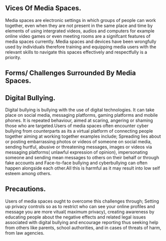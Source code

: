 ## Vices Of Media Spaces.
Media spaces are electronic settings in which groups of people can work together, even when they are not present in the same place and time by elements of using intergrated videos, audios and computers for example online video games or even meeting rooms are a signifcant features of media spaces currently.
Media spaces and devices have been wrongfully used by individuals therefore training and equipping media users with the relevant skills to navigate this spaces effectively and respectfully is a priority.


## Forms/ Challenges Surrounded By Media Spaces.  
## Digital Bullying.
Digital bullying is bullying with the use of digital technologies. It can take place on social media, messaging platforms, gaming platforms and mobile phones. It is repeated behaviour, aimed at scaring, angering or shaming those who are targeted.Users of media spaces often encounter cyber bullying from counterparts as its a virtual platform of connecting people together aiming at working together examples include;
Spreading lies about or posting embarrassing photos or videos of someone on social media,
sending hurtful, abusive or threatening messages, images or videos via messaging platforms( unlawful expression of opinion),
impersonating someone and sending mean messages to others on their behalf or through fake accounts and
Face-to-face bullying and cyberbullying can often happen alongside each other.All this is harmful as it may result into low self esteem among others.
## Precautions.
Users of media spaces ought to overcome this challenges through;
Setting up privacy controls so as to restrict who can see your online profiles and message you are more vitual( maximum privacy),
creating awareness by educating people about the negative effects and related legal issues associated with digital bullying and
encourage reporting thus seeking help from others like parents, school authorities, and in cases of threats of harm, from law agencies.
